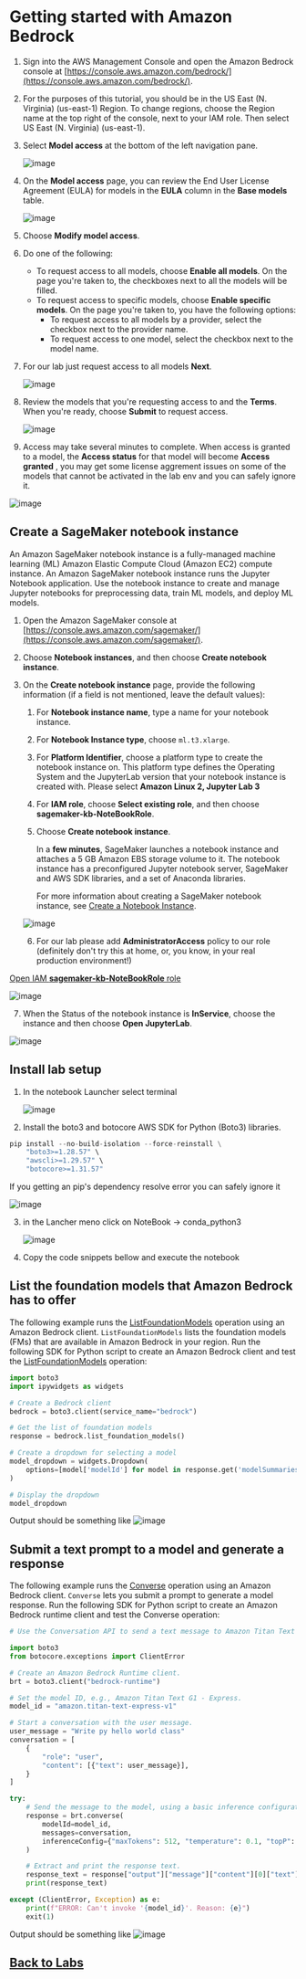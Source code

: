 # Getting started with Amazon Bedrock

1. Sign into the AWS Management Console and open the Amazon Bedrock console at [https://console.aws.amazon.com/bedrock/](https://console.aws.amazon.com/bedrock/).

3. For the purposes of this tutorial, you should be in the US East (N. Virginia) (us-east-1) Region. To change regions, choose the Region name at the top right of the console, next to your IAM role. Then select US East (N. Virginia) (us-east-1).

4. Select **Model access** at the bottom of the left navigation pane.

   ![image](install/images/bedrock_console.png)


5. On the **Model access** page, you can review the End User License Agreement (EULA) for models in the **EULA** column in the **Base models** table.

   ![image](install/images/model_access.png)


6. Choose **Modify model access**.

7. Do one of the following:
   - To request access to all models, choose **Enable all models**. On the page you're taken to, the checkboxes next to all the models will be filled.
   - To request access to specific models, choose **Enable specific models**. On the page you're taken to, you have the following options:
     - To request access to all models by a provider, select the checkbox next to the provider name.
     - To request access to one model, select the checkbox next to the model name.

8. For our lab just request access to all models  **Next**.

   ![image](install/images/enable_fm.png)


9. Review the models that you're requesting access to and the **Terms**. When you're ready, choose **Submit** to request access.

   ![image](install/images/review_terms.png)


10. Access may take several minutes to complete. When access is granted to a model, the **Access status** for that model will become **Access granted** , you may get some license aggrement issues on some of the models that cannot be activated in the lab env and you can safely ignore it.

   ![image](install/images/fm_activation_error.png)


## Create a SageMaker notebook instance


An Amazon SageMaker notebook instance is a fully-managed machine learning (ML) Amazon Elastic Compute Cloud (Amazon EC2) compute instance. An Amazon SageMaker notebook instance runs the Jupyter Notebook application. Use the notebook instance to create and manage Jupyter notebooks for preprocessing data, train ML models, and deploy ML models.


1. Open the Amazon SageMaker console at [https://console.aws.amazon.com/sagemaker/](https://console.aws.amazon.com/sagemaker/).

2. Choose **Notebook instances**, and then choose **Create notebook instance**.

3. On the **Create notebook instance** page, provide the following information (if a field is not mentioned, leave the default values):
   
   1. For **Notebook instance name**, type a name for your notebook instance.
   
   2. For **Notebook Instance type**, choose `ml.t3.xlarge`.
   
   3. For **Platform Identifier**, choose a platform type to create the notebook instance on. This platform type defines the Operating System and the JupyterLab version that your notebook instance is created with.
   Please select **Amazon Linux 2, Jupyter Lab 3**
   
   4. For **IAM role**, choose **Select existing role**, and then choose **sagemaker-kb-NoteBookRole**.
      
   5. Choose **Create notebook instance**.
   
      In a **few minutes**, SageMaker launches a notebook instance and attaches a 5 GB Amazon EBS storage volume to it. The notebook instance has a preconfigured Jupyter notebook server, SageMaker and AWS SDK libraries, and a set of Anaconda libraries.
      
      For more information about creating a SageMaker notebook instance, see [Create a Notebook Instance](https://docs.aws.amazon.com/sagemaker/latest/dg/howitworks-create-ws.html).

   ![image](install/images/notebook_pending_state.png)


   6. For our lab please add **AdministratorAccess** policy to our role  (definitely don't try this at home, or, you know, in your real production environment!)

 [   Open IAM **sagemaker-kb-NoteBookRole** role](https://us-east-1.console.aws.amazon.com/iam/home?region=us-west-2#/roles/details/sagemaker-kb-NoteBookRole?section=permissions)
   
   ![image](install/images/iam_role.png)

   7. When the Status of the notebook instance is **InService**, choose the instance and then choose **Open JupyterLab**.

   ![image](install/images/notebook_inservice_state.png)


## Install lab setup 


1. In the notebook Launcher select terminal 

   ![image](install/images/conda.png)


2. Install the boto3 and botocore AWS SDK for Python (Boto3) libraries.

```python
pip install --no-build-isolation --force-reinstall \
    "boto3>=1.28.57" \
    "awscli>=1.29.57" \
    "botocore>=1.31.57"
```

If you getting an pip's dependency resolve error you can safely ignore it

   ![image](install/images/ignore_error.png)



3. in the Lancher meno click on NoteBook -> conda_python3

   ![image](install/images/new_notebook.png)


4. Copy the code snippets bellow and execute the notebook



## List the foundation models that Amazon Bedrock has to offer


The following example runs the [ListFoundationModels](https://docs.aws.amazon.com/bedrock/latest/APIReference/API_ListFoundationModels.html) operation using an Amazon Bedrock client. `ListFoundationModels` lists the foundation models (FMs) that are available in Amazon Bedrock in your region. Run the following SDK for Python script to create an Amazon Bedrock client and test the [ListFoundationModels](https://docs.aws.amazon.com/bedrock/latest/APIReference/API_ListFoundationModels.html) operation:

```python
import boto3
import ipywidgets as widgets

# Create a Bedrock client
bedrock = boto3.client(service_name="bedrock")

# Get the list of foundation models
response = bedrock.list_foundation_models()

# Create a dropdown for selecting a model
model_dropdown = widgets.Dropdown(
    options=[model['modelId'] for model in response.get('modelSummaries', [])]
)

# Display the dropdown
model_dropdown
```

Output should be something like
![image](install/images/install1.png)


## Submit a text prompt to a model and generate a response


The following example runs the [Converse](https://docs.aws.amazon.com/bedrock/latest/APIReference/API_runtime_Converse.html) operation using an Amazon Bedrock client. `Converse` lets you submit a prompt to generate a model response. Run the following SDK for Python script to create an Amazon Bedrock runtime client and test the Converse operation:

```python
# Use the Conversation API to send a text message to Amazon Titan Text G1 - Express.

import boto3
from botocore.exceptions import ClientError

# Create an Amazon Bedrock Runtime client.
brt = boto3.client("bedrock-runtime")

# Set the model ID, e.g., Amazon Titan Text G1 - Express.
model_id = "amazon.titan-text-express-v1"

# Start a conversation with the user message.
user_message = "Write py hello world class"
conversation = [
    {
        "role": "user",
        "content": [{"text": user_message}],
    }
]

try:
    # Send the message to the model, using a basic inference configuration.
    response = brt.converse(
        modelId=model_id,
        messages=conversation,
        inferenceConfig={"maxTokens": 512, "temperature": 0.1, "topP": 0.1},
    )

    # Extract and print the response text.
    response_text = response["output"]["message"]["content"][0]["text"]
    print(response_text)

except (ClientError, Exception) as e:
    print(f"ERROR: Can't invoke '{model_id}'. Reason: {e}")
    exit(1)
```

Output should be something like
![image](install/images/install2.png)


## [Back to Labs](https://github.com/TeraSky-OSS/aws-bedrock-llm-workshop/tree/main?tab=readme-ov-file#labs-overview)